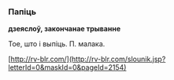 ### Папіць
**дзеяслоў, закончанае трыванне**

Тое, што і выпіць. П. малака.

<a rel="author">[http://rv-blr.com/](http://rv-blr.com/slounik.jsp?letterId=0&maskId=0&pageId=2154)</a>
